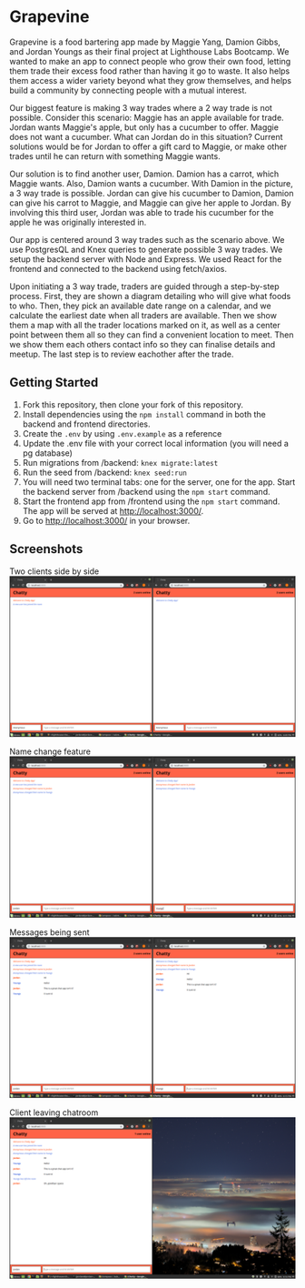# Grapevine

Grapevine is a food bartering app made by Maggie Yang, Damion Gibbs, and Jordan Youngs as their final project at Lighthouse Labs Bootcamp. We wanted to make an app to connect people who grow their own food, letting them trade their excess food rather than having it go to waste. It also helps them access a wider variety beyond what they grow themselves, and helps build a community by connecting people with a mutual interest.

Our biggest feature is making 3 way trades where a 2 way trade is not possible. Consider this scenario: Maggie has an apple available for trade. Jordan wants Maggie's apple, but only has a cucumber to offer. Maggie does not want a cucumber. What can Jordan do in this situation? Current solutions would be for Jordan to offer a gift card to Maggie, or make other trades until he can return with something Maggie wants.

Our solution is to find another user, Damion. Damion has a carrot, which Maggie wants. Also, Damion wants a cucumber. With Damion in the picture, a 3 way trade is possible. Jordan can give his cucumber to Damion, Damion can give his carrot to Maggie, and Maggie can give her apple to Jordan. By involving this third user, Jordan was able to trade his cucumber for the apple he was originally interested in.

Our app is centered around 3 way trades such as the scenario above. We use PostgresQL and Knex queries to generate possible 3 way trades. We setup the backend server with Node and Express. We used React for the frontend and connected to the backend using fetch/axios.

Upon initiating a 3 way trade, traders are guided through a step-by-step process. First, they are shown a diagram detailing who will give what foods to who. Then, they pick an available date range on a calendar, and we calculate the earliest date when all traders are available.
Then we show them a map with all the trader locations marked on it, as well as a center point between them all so they can find a convenient location to meet. Then we show them each others contact info so they can finalise details and meetup. The last step is to review eachother after the trade.

## Getting Started

1. Fork this repository, then clone your fork of this repository.
2. Install dependencies using the `npm install` command in both the backend and frontend directories.
3. Create the `.env` by using `.env.example` as a reference
4. Update the .env file with your correct local information (you will need a pg database)
5. Run migrations from /backend: `knex migrate:latest`
6. Run the seed from /backend: `knex seed:run`
7. You will need two terminal tabs: one for the server, one for the app.
   Start the backend server from /backend using the `npm start` command.
8. Start the frontend app from /frontend using the `npm start` command.
   The app will be served at <http://localhost:3000/>.
9. Go to <http://localhost:3000/> in your browser.

## Screenshots

Two clients side by side
!["Screenshot of two clients on load"](https://github.com/jordanyoungs/chatty/blob/master/docs/Home.png?raw=true)

Name change feature
!["Screenshot of names changing"](https://github.com/jordanyoungs/chatty/blob/master/docs/NameChanges.png?raw=true)

Messages being sent
!["Screenshot of some messaging"](https://github.com/jordanyoungs/chatty/blob/master/docs/Messaging.png?raw=true)

Client leaving chatroom
!["Screenshot of a client leaving"](https://github.com/jordanyoungs/chatty/blob/master/docs/Leaving.png?raw=true)

